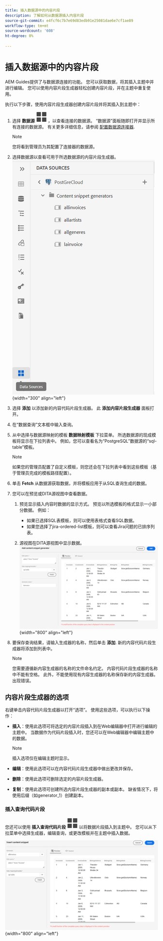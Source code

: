```yaml
---
title: 插入数据源中的内容片段
description: 了解如何从数据源插入内容片段
source-git-commit: e4fcf6c7b7e69d83edb91e25081dae6e7cf1ae89
workflow-type: tm+mt
source-wordcount: '608'
ht-degree: 0%

---
```



# 插入数据源中的内容片段

AEM Guides提供了与数据源连接的功能。 您可以获取数据，将其插入主题中并进行编辑。 您可以使用内容片段生成器轻松创建内容片段，并在主题中重复使用。

执行以下步骤，使用内容片段生成器创建内容片段并将其插入到主题中：

1. 选择 **数据源** ![](images/data-source-icon.svg)   ，以查看连接的数据源。 “数据源”面板随即打开并显示所有连接的数据源。 有关更多详细信息，请参阅 [配置数据源连接器](../cs-install-guide/conf-data-source-connector.md).
   >[!NOTE]
   >
   > 您将看到管理员为其配置了连接器的数据源。

1. 选择数据源以查看可用于所选数据源的内容片段生成器。
   ![](images/code-snippet-generator.png){width="300" align="left"}
1. 选择 **添加** 以添加新的内容代码片段生成器。 此 **添加内容片段生成器** 面板打开。

1. 在“数据查询”文本框中输入查询。
1. 从中选择与数据源映射的模板 **数据映射模板** 下拉菜单。
所选数据源的现成模板将显示在下拉列表中。 例如，您可以查看名为“PostgreSQL”数据源的“sql-table”模板。

   >[!NOTE]
   >  
   > 如果您的管理员配置了自定义模板，则您还会在下拉列表中看到这些模板（基于管理员完成的模板路径配置）。

1. 单击 **Fetch** 从数据源获取数据，并将模板应用于从SQL查询生成的数据。
1. 您可以在预览或DITA源视图中查看数据。

   1. 预览显示插入内容时数据的显示方式。 预览以所选模板的格式显示一小部分数据。
例如：
      * 如果已选择SQL表模板，则可以使用表格式查看SQL数据。
      * 如果您选择了jira-ordered-list模板，则可以查看Jira问题的已排序列表。

   1. 源视图在DITA源视图中显示数据。
      ![](images/add-content-snippet-generator.png){width="800" align="left"}
1. 要保存查询结果，请输入生成器的名称，然后单击 **添加**.   新的内容代码片段生成器将添加到列表中。

   >[!NOTE]
   >
   > 您需要遵循新内容生成器的名称的文件命名约定。 内容代码片段生成器的名称中不能有空格。 此外，不能使用现有内容生成器的名称保存新的内容生成器。 出现错误。

## 内容片段生成器的选项

右键单击内容代码片段生成器以打开“选项”。 使用这些选项，可以执行以下操作：
* **插入**：使用此选项可将选定的内容片段插入到在Web编辑器中打开进行编辑的主题中。 当数据作为代码片段插入时，您还可以在Web编辑器中编辑主题中的数据。

  >[!NOTE]
  > 
  > 插入选项仅在编辑主题时显示。

* **编辑**：使用此选项可以在内容代码片段生成器中做出更改并保存。
* **删除**：使用此选项可删除选定的内容片段生成器。
* **复制**：使用此选项可创建所选内容片段生成器的副本或副本。 缺省情况下，将使用后缀（如generator_1）创建副本。

### 插入查询代码片段

您还可以使用 **插入查询代码片段** ![](images/data-source-icon.svg)   以将数据片段插入到主题中。  您可以从下拉菜单中选择生成器，编辑查询，或更改模板并在主题中插入数据。

![](images/insert-content-snippet.png){width="800" align="left"}




